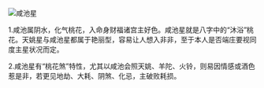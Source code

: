 ![咸池星](./imgs/咸池星.png)

1.咸池属阴水，化气桃花，入命身财福诸宫主好色。咸池星就是八字中的“沐浴”桃花。天姚星与咸池星都属于艳丽型，容易让人想入非非，至于本人是否端庄要视同度主星状况而定。

2.咸池星有“桃花煞”特性，尤其以咸池会照天姚、羊陀、火铃，则易因情感或酒色惹是非，若更见地劫、大耗、阴煞、化忌，主破败耗损。